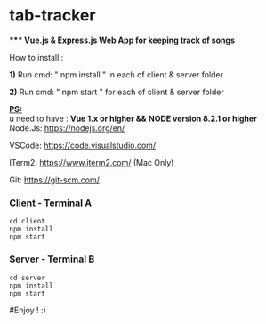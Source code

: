 # tab-tracker
<b> *** Vue.js &amp; Express.js Web App for keeping track of songs</b>

How to install :

<b>1)</b> Run cmd: " npm install " in each of client & server folder <br>

<b>2)</b> Run cmd: " npm start " for each of client & server folder <br>

<b><u>PS:</u></b><br>
u need to have : **Vue 1.x or higher &&** **NODE version 8.2.1 or higher** 
Node.Js: https://nodejs.org/en/

VSCode: https://code.visualstudio.com/

ITerm2: https://www.iterm2.com/ (Mac Only)

Git: https://git-scm.com/

### Client - Terminal A
```
cd client
npm install
npm start
```

### Server - Terminal B
```
cd server
npm install
npm start
```

#Enjoy ! :)
